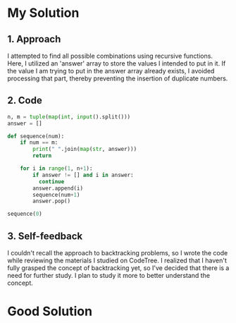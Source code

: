 # My Solution
## 1. Approach
I attempted to find all possible combinations using recursive functions. Here, I utilized an 'answer' array to store the values I intended to put in it. If the value I am trying to put in the answer array already exists, I avoided processing that part, thereby preventing the insertion of duplicate numbers.

## 2. Code
```python
n, m = tuple(map(int, input().split()))
answer = []

def sequence(num):
    if num == m:
        print(" ".join(map(str, answer)))
        return

    for i in range(1, n+1):
        if answer != [] and i in answer:
          continue
        answer.append(i)
        sequence(num+1)
        answer.pop()

sequence(0)
```

## 3. Self-feedback
I couldn't recall the approach to backtracking problems, so I wrote the code while reviewing the materials I studied on CodeTree. I realized that I haven't fully grasped the concept of backtracking yet, so I've decided that there is a need for further study. I plan to study it more to better understand the concept.

# Good Solution